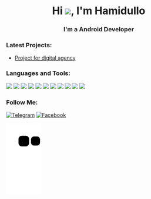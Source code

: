 <!-- ![Header]() -->

<h1 align="center">Hi <img src="https://raw.githubusercontent.com/MartinHeinz/MartinHeinz/master/wave.gif" width="30px">, I'm Hamidullo</h1>
<h3 align="center">I'm a Android Developer</h3>

### Latest Projects:

- [Project for digital agency](https://play.google.com/store/apps/dev?id=4990959150679829297)

### Languages and Tools:

<p align="left"> 
    <img src="https://img.icons8.com/nolan/50/android-os.png"/>
    <img src="https://img.icons8.com/nolan/50/android-studio--v3.png"/>
    <img src="https://img.icons8.com/color/48/000000/java.png"/>
    <img src="https://img.icons8.com/color/48/000000/kotlin.png"/>
    <img src="https://img.icons8.com/nolan/64/api-settings.png"/>
    <img src="https://img.icons8.com/nolan/50/json.png"/>
    <img src="https://img.icons8.com/nolan/50/jetbrains--v1.png"/>
    <img src="https://img.icons8.com/nolan/64/figma.png"/>
    <img src="https://img.icons8.com/nolan/64/git.png"/>
    <img src="https://img.icons8.com/nolan/50/sql.png"/>
    <img src="https://img.icons8.com/nolan/64/windows-10.png"/>
   
</p>

### Follow Me:

[![Telegram](https://img.shields.io/badge/-Telegram-090909?style=for-the-badge&logo=telegram&logoColor=27A0D9)](https://t.me/Deku_HT)
[![Facebook](https://img.shields.io/badge/-Facebook-090909?style=for-the-badge&logo=Facebook&logoColor=1195F5)](https://www.facebook.com/profile.php?id=100037596997168)


<!-- <div>
  <a href="https://github.com/joaotuliojt">
  <img height="180em" src="https://github-readme-stats.vercel.app/api?username=joaotuliojt&show_icons=true&theme=tokyonight&include_all_commits=true&count_private=true"/>
  <img height="180em" src="https://github-readme-stats.vercel.app/api/top-langs/?username=joaotuliojt&layout=compact&langs_count=7&theme=tokyonight"/>
</div> -->


 ![Snake animation](https://github.com/joaotuliojt/joaotuliojt/blob/output/github-contribution-grid-snake.svg)
